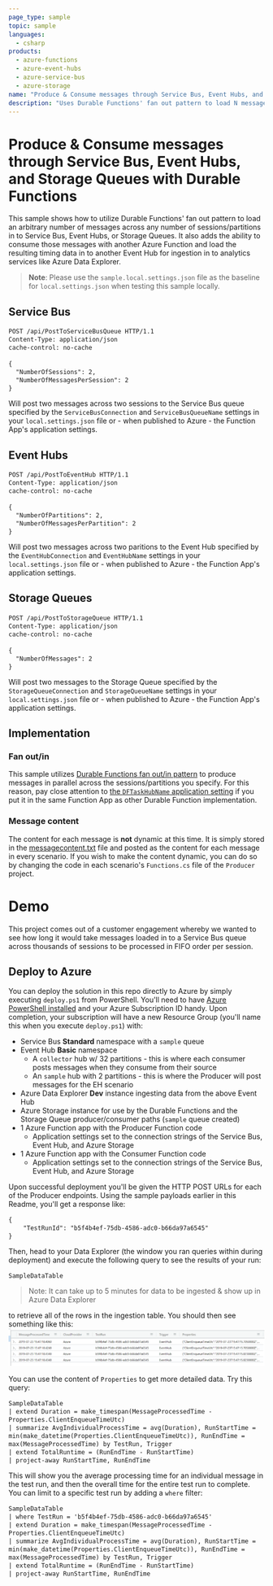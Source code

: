 ```yaml
---
page_type: sample
topic: sample
languages:
  - csharp
products:
  - azure-functions
  - azure-event-hubs
  - azure-service-bus
  - azure-storage
name: "Produce & Consume messages through Service Bus, Event Hubs, and Storage Queues with Azure Functions"
description: "Uses Durable Functions' fan out pattern to load N messages across M sessions in to Service Bus, Event Hubs, or Storage Queues. Includes the ability to consume the messages with another Azure Function & load timing data in to Event Hubs for ingestion in to analytics services like Azure Data Explorer."
---
```


# Produce & Consume messages through Service Bus, Event Hubs, and Storage Queues with Durable Functions

This sample shows how to utilize Durable Functions' fan out pattern to load an arbitrary number of messages across any number of sessions/partitions in to Service Bus, Event Hubs, or Storage Queues. It also adds the ability to consume those messages with another Azure Function and load the resulting timing data in to another Event Hub for ingestion in to analytics services like Azure Data Explorer.

> **Note**: Please use the `sample.local.settings.json` file as the baseline for `local.settings.json` when testing this sample locally.

## Service Bus
```
POST /api/PostToServiceBusQueue HTTP/1.1
Content-Type: application/json
cache-control: no-cache

{
  "NumberOfSessions": 2,
  "NumberOfMessagesPerSession": 2
}
```
Will post two messages across two sessions to the Service Bus queue specified by the `ServiceBusConnection` and `ServiceBusQueueName` settings in your `local.settings.json` file or - when published to Azure - the Function App's application settings.

## Event Hubs
```
POST /api/PostToEventHub HTTP/1.1
Content-Type: application/json
cache-control: no-cache

{
  "NumberOfPartitions": 2,
  "NumberOfMessagesPerPartition": 2
}
```
Will post two messages across two paritions to the Event Hub specified by the `EventHubConnection` and `EventHubName` settings in your `local.settings.json` file or - when published to Azure - the Function App's application settings.

## Storage Queues
```
POST /api/PostToStorageQueue HTTP/1.1
Content-Type: application/json
cache-control: no-cache

{
  "NumberOfMessages": 2
}
```
Will post two messages to the Storage Queue specified by the `StorageQueueConnection` and `StorageQueueName` settings in your `local.settings.json` file or - when published to Azure - the Function App's application settings.

## Implementation
### Fan out/in
This sample utilizes [Durable Functions fan out/in pattern](https://docs.microsoft.com/en-us/azure/azure-functions/durable/durable-functions-cloud-backup) to produce messages in parallel across the sessions/partitions you specify. For this reason, pay close attention to [the `DFTaskHubName` application setting](Producer/sample.local.settings.json) if you put it in the same Function App as other Durable Function implementation.

### Message content
The content for each message is **not** dynamic at this time. It is simply stored in the [messagecontent.txt](Producer/messagecontent.txt) file and posted as the content for each message in every scenario. If you wish to make the content dynamic, you can do so by changing the code in each scenario's `Functions.cs` file of the `Producer` project.

# Demo
This project comes out of a customer engagement whereby we wanted to see how long it would take messages loaded in to a Service Bus queue across thousands of sessions to be processed in FIFO order per session.

## Deploy to Azure
You can deploy the solution in this repo directly to Azure by simply executing `deploy.ps1` from PowerShell. You'll need to have [Azure PowerShell installed](https://docs.microsoft.com/en-us/powershell/azure/install-az-ps?view=azps-2.4.0#install-the-azure-powershell-module-1) and your Azure Subscription ID handy. Upon completion, your subscription will have a new Resource Group (you'll name this when you execute `deploy.ps1`) with:

* Service Bus **Standard** namespace with a `sample` queue
* Event Hub **Basic** namespace
  * A `collector` hub w/ 32 partitions - this is where each consumer posts messages when they consume from their source
  * An `sample` hub with 2 partitions - this is where the Producer will post messages for the EH scenario
* Azure Data Explorer **Dev** instance ingesting data from the above Event Hub
* Azure Storage instance for use by the Durable Functions and the Storage Queue producer/consumer paths (`sample` queue created)
* 1 Azure Function app with the Producer Function code
  * Application settings set to the connection strings of the Service Bus, Event Hub, and Azure Storage
* 1 Azure Function app with the Consumer Function code
  * Application settings set to the connection strings of the Service Bus, Event Hub, and Azure Storage

Upon successful deployment you'll be given the HTTP POST URLs for each of the Producer endpoints. Using the sample payloads earlier in this Readme, you'll get a response like:
```
{
    "TestRunId": "b5f4b4ef-75db-4586-adc0-b66da97a6545"
}
```

Then, head to your Data Explorer (the window you ran queries within during deployment) and execute the following query to see the results of your run:
```
SampleDataTable
```

> Note: It can take up to 5 minutes for data to be ingested & show up in Azure Data Explorer

to retrieve all of the rows in the ingestion table. You should then see something like this:
![](doc-img/all-sampledata.png)

You can use the content of `Properties` to get more detailed data. Try this query:
```
SampleDataTable
| extend Duration = make_timespan(MessageProcessedTime - Properties.ClientEnqueueTimeUtc)
| summarize AvgIndividualProcessTime = avg(Duration), RunStartTime = min(make_datetime(Properties.ClientEnqueueTimeUtc)), RunEndTime = max(MessageProcessedTime) by TestRun, Trigger
| extend TotalRuntime = (RunEndTime - RunStartTime)
| project-away RunStartTime, RunEndTime
```

This will show you the average processing time for an individual message in the test run, and then the overall time for the entire test run to complete. You can limit to a specific test run by adding a `where` filter:
```
SampleDataTable
| where TestRun = 'b5f4b4ef-75db-4586-adc0-b66da97a6545'
| extend Duration = make_timespan(MessageProcessedTime - Properties.ClientEnqueueTimeUtc)
| summarize AvgIndividualProcessTime = avg(Duration), RunStartTime = min(make_datetime(Properties.ClientEnqueueTimeUtc)), RunEndTime = max(MessageProcessedTime) by TestRun, Trigger
| extend TotalRuntime = (RunEndTime - RunStartTime)
| project-away RunStartTime, RunEndTime
```